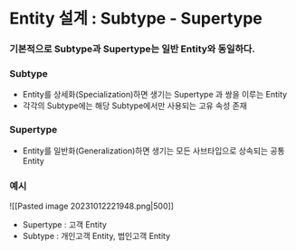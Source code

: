 # Entity 설계 : Subtype - Supertype
### 기본적으로 Subtype과 Supertype는 일반 Entity와 동일하다.
### Subtype
- Entity를 상세화(Specialization)하면 생기는 Supertype 과 쌍을 이루는 Entity
- 각각의 Subtype에는 해당 Subtype에서만 사용되는 고유 속성 존재
### Supertype
- Entity를 일반화(Generalization)하면 생기는 모든 사브타입으로 상속되는 공통 Entity
### 예시
![[Pasted image 20231012221948.png|500]]
- Supertype : 고객 Entity
- Subtype : 개인고객 Entity, 법인고객 Entity